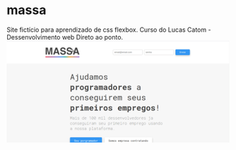 # massa
Site fictício para aprendizado de css flexbox.
Curso do Lucas Catom - Dessenvolvimento web Direto ao ponto.
![](images/gif.gif)
